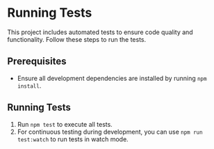 # Running Tests

This project includes automated tests to ensure code quality and functionality. Follow these steps to run the tests.

## Prerequisites

- Ensure all development dependencies are installed by running `npm install`.

## Running Tests

1. Run `npm test` to execute all tests.
2. For continuous testing during development, you can use `npm run test:watch` to run tests in watch mode.
